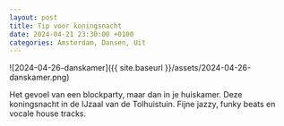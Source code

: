 ```yaml
---
layout: post
title: Tip voor koningsnacht
date: 2024-04-21 23:30:00 +0100
categories: Amsterdam, Dansen, Uit
---
```


![2024-04-26-danskamer]({{ site.baseurl }}/assets/2024-04-26-danskamer.png)

Het gevoel van een blockparty, maar dan in je huiskamer. Deze koningsnacht in de IJzaal van de Tolhuistuin. Fijne jazzy, funky beats en vocale house tracks.
